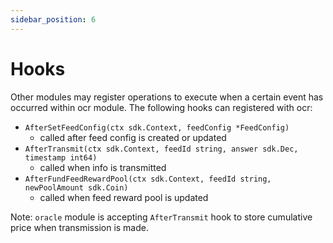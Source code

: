 ```yaml
---
sidebar_position: 6
---
```


# Hooks

Other modules may register operations to execute when a certain event has occurred within ocr module. The following hooks can registered with ocr:

- `AfterSetFeedConfig(ctx sdk.Context, feedConfig *FeedConfig)`
    - called after feed config is created or updated
- `AfterTransmit(ctx sdk.Context, feedId string, answer sdk.Dec, timestamp int64)`
    - called when info is transmitted
- `AfterFundFeedRewardPool(ctx sdk.Context, feedId string, newPoolAmount sdk.Coin)`
    - called when feed reward pool is updated

Note:
`oracle` module is accepting `AfterTransmit` hook to store cumulative price when transmission is made.
